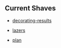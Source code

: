 ## Current Shaves

* [decorating-results](http://yakshav.es/decorating-results)

* [lazers](http://yakshav.es/lazers)

* [plan](http://yakshav.es/plan)
